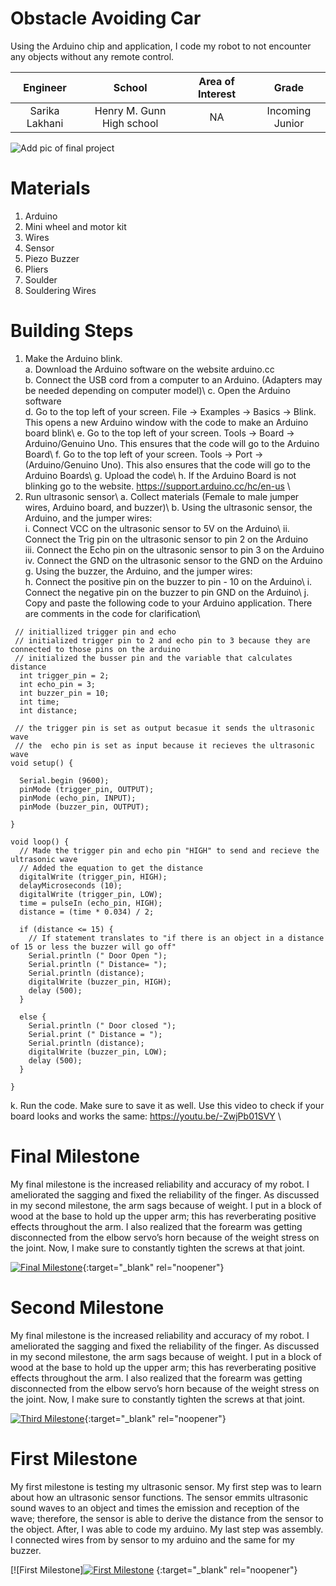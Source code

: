 ﻿# Obstacle Avoiding Car
Using the Arduino chip and application, I code my robot to not encounter any objects without any remote control.

| **Engineer** | **School** | **Area of Interest** | **Grade** |
|:--:|:--:|:--:|:--:|
| Sarika Lakhani | Henry M. Gunn High school | NA | Incoming Junior

![Add pic of final project](https://bluestampengineering.com/wp-content/uploads/2016/05/improve.jpg)

# Materials
1. Arduino
2. Mini wheel and motor kit
3. Wires
4. Sensor 
5. Piezo Buzzer 
6. Pliers 
7. Soulder 
8. Souldering Wires

# Building Steps 

1. Make the Arduino blink.\
  a. Download the Arduino software on the website arduino.cc\
  b. Connect the USB cord from a computer to an Arduino. (Adapters may be needed depending on computer model)\ 
  c. Open the Arduino software\
  d. Go to the top left of your screen. File → Examples → Basics → Blink. This opens a new Arduino window with the code to make an Arduino board blink\ 
  e. Go to the top left of your screen. Tools → Board → Arduino/Genuino Uno. This ensures that the code will go to the Arduino Board\ 
  f. Go to the top left of your screen. Tools → Port → (Arduino/Genuino Uno). This also ensures that the code will go to the Arduino Boards\ 
  g. Upload the code\ 
  h. If the Arduino Board is not blinking go to the website. https://support.arduino.cc/hc/en-us \
2. Run ultrasonic sensor\ 
  a. Collect materials (Female to male jumper wires, Arduino board, and buzzer)\ 
  b. Using the ultrasonic sensor, the Arduino, and the jumper wires:\
    i.   Connect VCC on the ultrasonic sensor to 5V on the Arduino\ 
    ii.  Connect the Trig pin on the ultrasonic sensor to pin 2 on the Arduino\
    iii. Connect the Echo pin on the ultrasonic sensor to pin 3 on the Arduino\
    iv.  Connect the GND on the ultrasonic sensor to the GND on the Arduino\
  g. Using the buzzer, the Arduino, and the jumper wires:\
  h. Connect the positive pin on the buzzer to pin - 10 on the Arduino\ 
  i. Connect the negative pin on the buzzer to pin GND on the Arduino\ 
  j. Copy and paste the following code to your Arduino application. There are comments in the code for clarification\ 
```
 // initiallized trigger pin and echo
 // initialized trigger pin to 2 and echo pin to 3 because they are connected to those pins on the arduino 
 // initialized the busser pin and the variable that calculates distance 
  int trigger_pin = 2;
  int echo_pin = 3;
  int buzzer_pin = 10;
  int time;
  int distance;

 // the trigger pin is set as output becasue it sends the ultrasonic wave
 // the  echo pin is set as input because it recieves the ultrasonic wave
void setup() {
  
  Serial.begin (9600);
  pinMode (trigger_pin, OUTPUT);
  pinMode (echo_pin, INPUT);
  pinMode (buzzer_pin, OUTPUT);

}

void loop() {
  // Made the trigger pin and echo pin "HIGH" to send and recieve the ultrasonic wave
  // Added the equation to get the distance
  digitalWrite (trigger_pin, HIGH);
  delayMicroseconds (10);
  digitalWrite (trigger_pin, LOW);
  time = pulseIn (echo_pin, HIGH);
  distance = (time * 0.034) / 2;

  if (distance <= 15) {
    // If statement translates to "if there is an object in a distance of 15 or less the buzzer will go off" 
    Serial.println (" Door Open ");
    Serial.println (" Distance= ");
    Serial.println (distance);
    digitalWrite (buzzer_pin, HIGH);
    delay (500);
  }

  else {
    Serial.println (" Door closed ");
    Serial.print (" Distance = ");
    Serial.println (distance);
    digitalWrite (buzzer_pin, LOW);
    delay (500);
  }

}
```
  k. Run the code. Make sure to save it as well. Use this video to check if your board looks and works the same: https://youtu.be/-ZwjPb01SVY \


# Final Milestone
My final milestone is the increased reliability and accuracy of my robot. I ameliorated the sagging and fixed the reliability of the finger. As discussed in my second milestone, the arm sags because of weight. I put in a block of wood at the base to hold up the upper arm; this has reverberating positive effects throughout the arm. I also realized that the forearm was getting disconnected from the elbow servo’s horn because of the weight stress on the joint. Now, I make sure to constantly tighten the screws at that joint. 

[![Final Milestone](https://res.cloudinary.com/marcomontalbano/image/upload/v1612573869/video_to_markdown/images/youtube--F7M7imOVGug-c05b58ac6eb4c4700831b2b3070cd403.jpg )](https://www.youtube.com/watch?v=F7M7imOVGug&feature=emb_logo "Final Milestone"){:target="_blank" rel="noopener"}

# Second Milestone
My final milestone is the increased reliability and accuracy of my robot. I ameliorated the sagging and fixed the reliability of the finger. As discussed in my second milestone, the arm sags because of weight. I put in a block of wood at the base to hold up the upper arm; this has reverberating positive effects throughout the arm. I also realized that the forearm was getting disconnected from the elbow servo’s horn because of the weight stress on the joint. Now, I make sure to constantly tighten the screws at that joint.

[![Third Milestone](https://res.cloudinary.com/marcomontalbano/image/upload/v1612574014/video_to_markdown/images/youtube--y3VAmNlER5Y-c05b58ac6eb4c4700831b2b3070cd403.jpg)](https://www.youtube.com/watch?v=y3VAmNlER5Y&feature=emb_logo "Second Milestone"){:target="_blank" rel="noopener"}

# First Milestone
My first milestone is testing my ultrasonic sensor. My first step was to learn about how an ultrasonic sensor functions. The sensor emmits ultrasonic sound waves to an object and times the emission and reception of the wave; therefore, the sensor is able to derive the distance from the sensor to the object. After, I was able to code my arduino. My last step was assembly. I connected wires from by sensor to my arduino and the same for my buzzer. 

[![First Milestone][![First Milestone](https://res.cloudinary.com/marcomontalbano/image/upload/v1624634012/video_to_markdown/images/youtube---ZwjPb01SVY-c05b58ac6eb4c4700831b2b3070cd403.jpg)](https://youtu.be/-ZwjPb01SVY "First Milestone") {:target="_blank" rel="noopener"}
